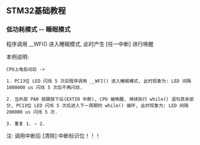 ## STM32基础教程

### 低功耗模式 -- 睡眠模式

程序调用 __WFI() 进入睡眠模式, 此时产生 [任一中断] 进行唤醒

本例说明:
	
	CPU上电启动后 ->
	
	1. PC13位 LED 闪烁 5 次后程序调用 __WFI() 进入睡眠模式, 此时现象为: LED 间隔 1000000 us 闪烁 5 次后不再闪烁.
	
	2. 当外部 PA0 按键按下后(EXTI0 中断), CPU 被唤醒, 继续执行 while() 语句其余部分, PC13位 LED 闪烁 5 次后进入下一周期的 while() 循环, 此时现象为: LED 间隔 200000 us 闪烁 5 次.
	
	3. 重复 1. ~ 2.


注:
	调用中断后 [清除] 中断标识位！！！
